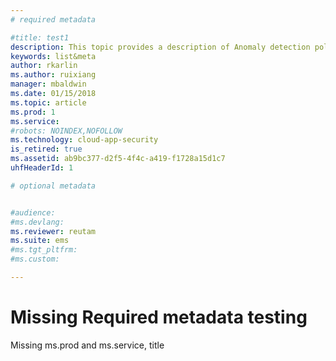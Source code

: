 ```yaml
---
# required metadata

#title: test1
description: This topic provides a description of Anomaly detection policies and provides reference informati on about the building blocks of an anomaly detection policy.
keywords: list&meta
author: rkarlin
ms.author: ruixiang
manager: mbaldwin
ms.date: 01/15/2018
ms.topic: article
ms.prod: 1
ms.service: 
#robots: NOINDEX,NOFOLLOW
ms.technology: cloud-app-security
is_retired: true
ms.assetid: ab9bc377-d2f5-4f4c-a419-f1728a15d1c7
uhfHeaderId: 1

# optional metadata


#audience:
#ms.devlang:
ms.reviewer: reutam
ms.suite: ems
#ms.tgt_pltfrm:
#ms.custom:

---
```


# Missing Required metadata testing

Missing ms.prod and ms.service, title
	


